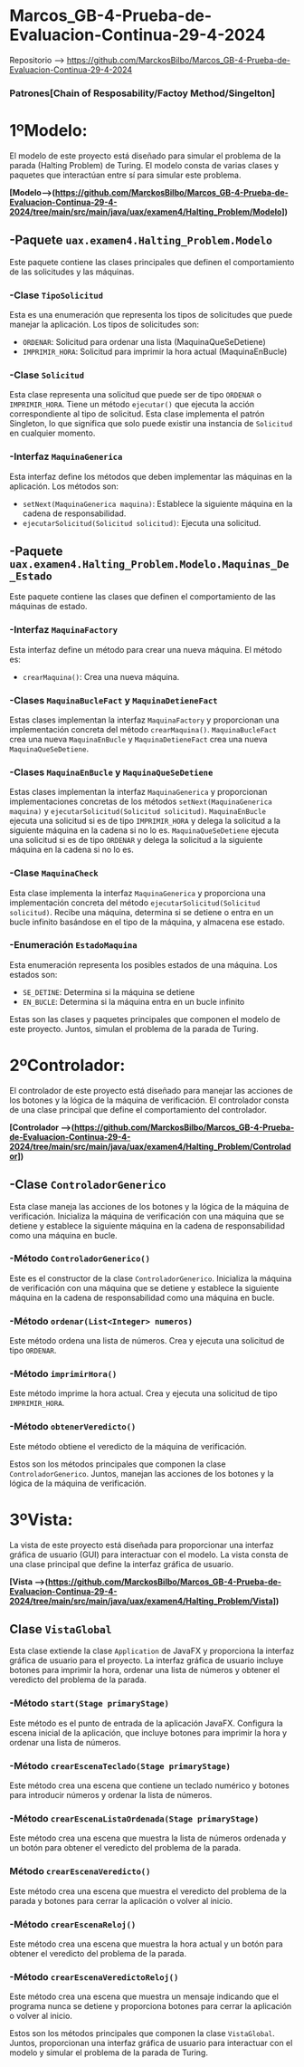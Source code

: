 # Marcos_GB-4-Prueba-de-Evaluacion-Continua-29-4-2024

Repositorio --> https://github.com/MarckosBilbo/Marcos_GB-4-Prueba-de-Evaluacion-Continua-29-4-2024

### Patrones[Chain of Resposability/Factoy Method/Singelton]

# 1ºModelo:

El modelo de este proyecto está diseñado para simular el problema de la parada (Halting Problem) de Turing. El modelo consta de varias clases y paquetes que interactúan entre sí para simular este problema.

**[Modelo-->(https://github.com/MarckosBilbo/Marcos_GB-4-Prueba-de-Evaluacion-Continua-29-4-2024/tree/main/src/main/java/uax/examen4/Halting_Problem/Modelo])**

## -Paquete `uax.examen4.Halting_Problem.Modelo`

Este paquete contiene las clases principales que definen el comportamiento de las solicitudes y las máquinas.

### -Clase `TipoSolicitud`

Esta es una enumeración que representa los tipos de solicitudes que puede manejar la aplicación. Los tipos de solicitudes son:

- `ORDENAR`: Solicitud para ordenar una lista (MaquinaQueSeDetiene)
- `IMPRIMIR_HORA`: Solicitud para imprimir la hora actual (MaquinaEnBucle)

### -Clase `Solicitud`

Esta clase representa una solicitud que puede ser de tipo `ORDENAR` o `IMPRIMIR_HORA`. Tiene un método `ejecutar()` que ejecuta la acción correspondiente al tipo de solicitud. Esta clase implementa el patrón Singleton, lo que significa que solo puede existir una instancia de `Solicitud` en cualquier momento.

### -Interfaz `MaquinaGenerica`

Esta interfaz define los métodos que deben implementar las máquinas en la aplicación. Los métodos son:

- `setNext(MaquinaGenerica maquina)`: Establece la siguiente máquina en la cadena de responsabilidad.
- `ejecutarSolicitud(Solicitud solicitud)`: Ejecuta una solicitud.

## -Paquete `uax.examen4.Halting_Problem.Modelo.Maquinas_De_Estado`

Este paquete contiene las clases que definen el comportamiento de las máquinas de estado.

### -Interfaz `MaquinaFactory`

Esta interfaz define un método para crear una nueva máquina. El método es:

- `crearMaquina()`: Crea una nueva máquina.

### -Clases `MaquinaBucleFact` y `MaquinaDetieneFact`

Estas clases implementan la interfaz `MaquinaFactory` y proporcionan una implementación concreta del método `crearMaquina()`. `MaquinaBucleFact` crea una nueva `MaquinaEnBucle` y `MaquinaDetieneFact` crea una nueva `MaquinaQueSeDetiene`.

### -Clases `MaquinaEnBucle` y `MaquinaQueSeDetiene`

Estas clases implementan la interfaz `MaquinaGenerica` y proporcionan implementaciones concretas de los métodos `setNext(MaquinaGenerica maquina)` y `ejecutarSolicitud(Solicitud solicitud)`. `MaquinaEnBucle` ejecuta una solicitud si es de tipo `IMPRIMIR_HORA` y delega la solicitud a la siguiente máquina en la cadena si no lo es. `MaquinaQueSeDetiene` ejecuta una solicitud si es de tipo `ORDENAR` y delega la solicitud a la siguiente máquina en la cadena si no lo es.

### -Clase `MaquinaCheck`

Esta clase implementa la interfaz `MaquinaGenerica` y proporciona una implementación concreta del método `ejecutarSolicitud(Solicitud solicitud)`. Recibe una máquina, determina si se detiene o entra en un bucle infinito basándose en el tipo de la máquina, y almacena ese estado.

### -Enumeración `EstadoMaquina`

Esta enumeración representa los posibles estados de una máquina. Los estados son:

- `SE_DETINE`: Determina si la máquina se detiene
- `EN_BUCLE`: Determina si la máquina entra en un bucle infinito

Estas son las clases y paquetes principales que componen el modelo de este proyecto. Juntos, simulan el problema de la parada de Turing.

# 2ºControlador:

El controlador de este proyecto está diseñado para manejar las acciones de los botones y la lógica de la máquina de verificación. El controlador consta de una clase principal que define el comportamiento del controlador.

**[Controlador -->(https://github.com/MarckosBilbo/Marcos_GB-4-Prueba-de-Evaluacion-Continua-29-4-2024/tree/main/src/main/java/uax/examen4/Halting_Problem/Controlador])**

## -Clase `ControladorGenerico`

Esta clase maneja las acciones de los botones y la lógica de la máquina de verificación. Inicializa la máquina de verificación con una máquina que se detiene y establece la siguiente máquina en la cadena de responsabilidad como una máquina en bucle.

### -Método `ControladorGenerico()`

Este es el constructor de la clase `ControladorGenerico`. Inicializa la máquina de verificación con una máquina que se detiene y establece la siguiente máquina en la cadena de responsabilidad como una máquina en bucle.

### -Método `ordenar(List<Integer> numeros)`

Este método ordena una lista de números. Crea y ejecuta una solicitud de tipo `ORDENAR`.

### -Método `imprimirHora()`

Este método imprime la hora actual. Crea y ejecuta una solicitud de tipo `IMPRIMIR_HORA`.

### -Método `obtenerVeredicto()`

Este método obtiene el veredicto de la máquina de verificación.

Estos son los métodos principales que componen la clase `ControladorGenerico`. Juntos, manejan las acciones de los botones y la lógica de la máquina de verificación.

# 3ºVista:

La vista de este proyecto está diseñada para proporcionar una interfaz gráfica de usuario (GUI) para interactuar con el modelo. La vista consta de una clase principal que define la interfaz gráfica de usuario.

**[Vista -->(https://github.com/MarckosBilbo/Marcos_GB-4-Prueba-de-Evaluacion-Continua-29-4-2024/tree/main/src/main/java/uax/examen4/Halting_Problem/Vista])**

## Clase `VistaGlobal`

Esta clase extiende la clase `Application` de JavaFX y proporciona la interfaz gráfica de usuario para el proyecto. La interfaz gráfica de usuario incluye botones para imprimir la hora, ordenar una lista de números y obtener el veredicto del problema de la parada.

### -Método `start(Stage primaryStage)`

Este método es el punto de entrada de la aplicación JavaFX. Configura la escena inicial de la aplicación, que incluye botones para imprimir la hora y ordenar una lista de números.

### -Método `crearEscenaTeclado(Stage primaryStage)`

Este método crea una escena que contiene un teclado numérico y botones para introducir números y ordenar la lista de números.

### -Método `crearEscenaListaOrdenada(Stage primaryStage)`

Este método crea una escena que muestra la lista de números ordenada y un botón para obtener el veredicto del problema de la parada.

### Método `crearEscenaVeredicto()`

Este método crea una escena que muestra el veredicto del problema de la parada y botones para cerrar la aplicación o volver al inicio.

### -Método `crearEscenaReloj()`

Este método crea una escena que muestra la hora actual y un botón para obtener el veredicto del problema de la parada.

### -Método `crearEscenaVeredictoReloj()`

Este método crea una escena que muestra un mensaje indicando que el programa nunca se detiene y proporciona botones para cerrar la aplicación o volver al inicio.

Estos son los métodos principales que componen la clase `VistaGlobal`. Juntos, proporcionan una interfaz gráfica de usuario para interactuar con el modelo y simular el problema de la parada de Turing.
